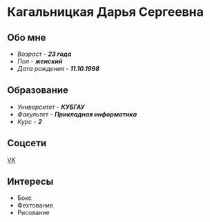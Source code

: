 # Кагальницкая Дарья Сергеевна

## Обо мне
* _Возраст - **23 года**_
* _Пол - **женский**_
* _Дата рождения - **11.10.1998**_

## Образование
* _Университет - **КУБГАУ**_
* _Факультет - **Прикладная информатика**_
* _Курс - **2**_

## Соцсети
[VK](https://vk.com/alisterj)

## Интересы
* Бокс
* Фехтование
* Рисование